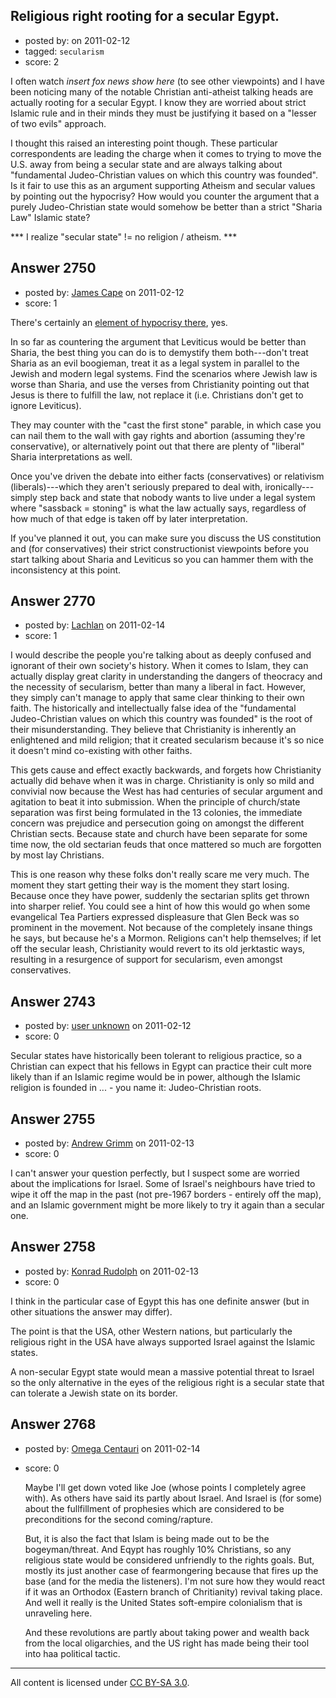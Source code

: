 ## Religious right rooting for a secular Egypt.

- posted by: [](https://stackexchange.com/users/-1/1059-user1059) on 2011-02-12
- tagged: `secularism`
- score: 2

I often watch *insert fox news show here* (to see other viewpoints) and I have been noticing many of the notable Christian anti-atheist talking heads are actually rooting for a secular Egypt.  I know they are worried about strict Islamic rule and in their minds they must be justifying it based on a "lesser of two evils" approach.        

I thought this raised an interesting point though.  These particular correspondents are leading the charge when it comes to trying to move the U.S. away from being a secular state and are always talking about "fundamental Judeo-Christian values on which this country was founded".  Is it fair to use this as an argument supporting Atheism and secular values by pointing out the hypocrisy?  How would you counter the argument that a purely Judeo-Christian state would somehow be better than a strict "Sharia Law" Islamic state?       

*** I realize "secular state" != no religion / atheism. ***      


## Answer 2750

- posted by: [James Cape](https://stackexchange.com/users/-1/1058-james-cape) on 2011-02-12
- score: 1

<p>There's certainly an <a href="http://www.tinyrevolution.com/mt/archives/000925.html" rel="nofollow">element of hypocrisy there</a>, yes.</p>

<p>In so far as countering the argument that Leviticus would be better than Sharia, the best thing you can do is to demystify them both---don't treat Sharia as an evil boogieman, treat it as a legal system in parallel to the Jewish and modern legal systems. Find the scenarios where Jewish law is worse than Sharia, and use the verses from Christianity pointing out that Jesus is there to fulfill the law, not replace it (i.e. Christians don't get to ignore Leviticus).</p>

<p>They may counter with the "cast the first stone" parable, in which case you can nail them to the wall with gay rights and abortion (assuming they're conservative), or alternatively point out that there are plenty of "liberal" Sharia interpretations as well.</p>

<p>Once you've driven the debate into either facts (conservatives) or relativism (liberals)---which they aren't seriously prepared to deal with, ironically---simply step back and state that nobody wants to live under a legal system where "sassback = stoning" is what the law actually says, regardless of how much of that edge is taken off by later interpretation.</p>

<p>If you've planned it out, you can make sure you discuss the US constitution and (for conservatives) their strict constructionist viewpoints before you start talking about Sharia and Leviticus so you can hammer them with the inconsistency at this point.</p>



## Answer 2770

- posted by: [Lachlan](https://stackexchange.com/users/-1/1024-lachlan) on 2011-02-14
- score: 1

I would describe the people you're talking about as deeply confused and ignorant of their own society's history. When it comes to Islam, they can actually display great clarity in understanding the dangers of theocracy and the necessity of secularism, better than many a liberal in fact. However, they simply can't manage to apply that same clear thinking to their own faith. The historically and intellectually false idea of the "fundamental Judeo-Christian values on which this country was founded" is the root of their misunderstanding. They believe that Christianity is inherently an enlightened and mild religion; that it created secularism because it's so nice it doesn't mind co-existing with other faiths.

This gets cause and effect exactly backwards, and forgets how Christianity actually did behave when it was in charge. Christianity is only so mild and convivial now because the West has had centuries of secular argument and agitation to beat it into submission. When the principle of church/state separation was first being formulated in the 13 colonies, the immediate concern was prejudice and persecution going on amongst the different Christian sects. Because state and church have been separate for some time now, the old sectarian feuds that once mattered so much are forgotten by most lay Christians.

This is one reason why these folks don't really scare me very much. The moment they start getting their way is the moment they start losing. Because once they have power, suddenly the sectarian splits get thrown into sharper relief. You could see a hint of how this would go when some evangelical Tea Partiers expressed displeasure that Glen Beck was so prominent in the movement. Not because of the completely insane things he says, but because he's a Mormon. Religions can't help themselves; if let off the secular leash, Christianity would revert to its old jerktastic ways, resulting in a resurgence of support for secularism, even amongst conservatives.


## Answer 2743

- posted by: [user unknown](https://stackexchange.com/users/-1/992-user-unknown) on 2011-02-12
- score: 0

Secular states have historically been tolerant to religious practice, so a Christian can expect that his fellows in Egypt can practice their cult more likely than if an Islamic regime would be in power, although the Islamic religion is founded in ... - you name it: Judeo-Christian roots.


## Answer 2755

- posted by: [Andrew Grimm](https://stackexchange.com/users/-1/270-andrew-grimm) on 2011-02-13
- score: 0

I can't answer your question perfectly, but I suspect some are worried about the implications for Israel. Some of Israel's neighbours have tried to wipe it off the map in the past (not pre-1967 borders - entirely off the map), and an Islamic government might be more likely to try it again than a secular one.


## Answer 2758

- posted by: [Konrad Rudolph](https://stackexchange.com/users/-1/82-konrad-rudolph) on 2011-02-13
- score: 0

I think in the particular case of Egypt this has one definite answer (but in other situations the answer may differ).

The point is that the USA, other Western nations, but particularly the religious right in the USA have always supported Israel against the Islamic states.

A non-secular Egypt state would mean a massive potential threat to Israel so the only alternative in the eyes of the religious right is a secular state that can tolerate a Jewish state on its border.


## Answer 2768

- posted by: [Omega Centauri](https://stackexchange.com/users/-1/432-omega-centauri) on 2011-02-14
- score: 0

  Maybe I'll get down voted like Joe (whose points I completely agree with).
  As others have said its partly about Israel. And Israel is (for some) about the fullfillment of prophesies which are considered to be preconditions for the second coming/rapture.

   But, it is also the fact that Islam is being made out to be the bogeyman/threat. And Eqypt has roughly 10% Christians, so any religious state would be considered unfriendly to the rights goals. But, mostly its just another case of fearmongering because that fires up the base (and for the media the listeners). I'm not sure how they would react if it was an Orthodox (Eastern branch of Chritianity) revival taking place. And well it really is the United States soft-empire colonialism that is unraveling here.

   And these revolutions are partly about taking power and wealth back from the local oligarchies, and the US right has made being their tool into haa political tactic.



---

All content is licensed under [CC BY-SA 3.0](https://creativecommons.org/licenses/by-sa/3.0/).

